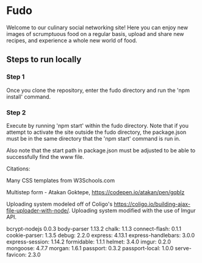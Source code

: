 # Fudo
Welcome to our culinary social networking site! Here you can enjoy new images of scrumptuous food on a regular basis, upload and share new recipes, and experience a whole new world of food. 

## Steps to run locally

### Step 1
Once you clone the repository, enter the fudo directory and run the 'npm install' command. 

### Step 2
Execute by running 'npm start' within the fudo directory. Note that if you attempt to activate the site outside the fudo directory, the package.json must be in the same directory that the 'npm start' command is run in. 

Also note that the start path in package.json must be adjusted to be able to successfully find the www file.

Citations:

Many CSS templates from W3Schools.com

Multistep form - Atakan Goktepe, https://codepen.io/atakan/pen/gqbIz

Uploading system modeled off of Coligo's https://coligo.io/building-ajax-file-uploader-with-node/.
Uploading system modified with the use of Imgur API.

bcrypt-nodejs 0.0.3
body-parser 1.13.2
chalk: 1.1.3
connect-flash: 0.1.1
cookie-parser: 1.3.5
debug: 2.2.0
express: 4.13.1
express-handlebars: 3.0.0
express-session: 1.14.2
formidable: 1.1.1
helmet: 3.4.0
imgur: 0.2.0
mongoose: 4.7.7
morgan: 1.6.1
passport: 0.3.2
passport-local: 1.0.0
serve-favicon: 2.3.0